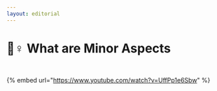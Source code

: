 ```yaml
---
layout: editorial
---
```


# 🧞♀ What are Minor Aspects



<figure><img src="../../../../../../../.gitbook/assets/Screenshot 2024-02-11 at 6.48.52 PM.png" alt=""><figcaption></figcaption></figure>

<figure><img src="../../../../../../../.gitbook/assets/Screenshot 2024-02-11 at 6.42.11 PM.png" alt=""><figcaption></figcaption></figure>



{% embed url="https://www.youtube.com/watch?v=UffPp1e6Sbw" %}

